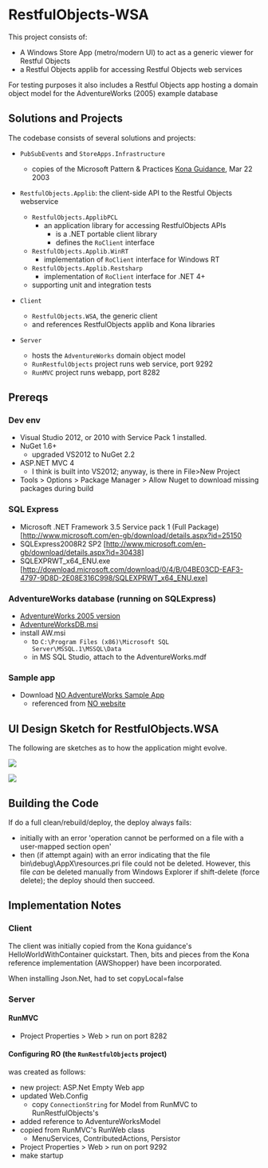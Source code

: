 RestfulObjects-WSA
==================

This project consists of:

* A Windows Store App (metro/modern UI) to act as a generic viewer for Restful Objects
* a Restful Objects applib for accessing Restful Objects web services

For testing purposes it also includes a Restful Objects app hosting a domain object model for the AdventureWorks (2005) example database


## Solutions and Projects

The codebase consists of several solutions and projects:

* `PubSubEvents` and `StoreApps.Infrastructure`
  - copies of the Microsoft Pattern & Practices [Kona Guidance](http://konaguidance.codeplex.com/releases/view/103876), Mar 22 2003
  
* `RestfulObjects.Applib`: the client-side API to the Restful Objects webservice
  - `RestfulObjects.ApplibPCL`
     - an application library for accessing RestfulObjects APIs
        - is a .NET portable client library
        - defines the `RoClient` interface
  - `RestfulObjects.Applib.WinRT`
     - implementation of `RoClient` interface for Windows RT
  - `RestfulObjects.Applib.Restsharp`
     - implementation of `RoClient` interface for .NET 4+
  - supporting unit and integration tests

* `Client`
  - `RestfulObjects.WSA`, the generic client
  - and references RestfulObjects applib and Kona libraries

* `Server`
  - hosts the `AdventureWorks` domain object model
  - `RunRestfulObjects` project runs web service, port 9292
  - `RunMVC` project runs webapp, port 8282


## Prereqs

### Dev env
- Visual Studio 2012, or 2010 with Service Pack 1 installed.
- NuGet 1.6+
  - upgraded VS2012 to NuGet 2.2
- ASP.NET MVC 4
  - I think is built into VS2012; anyway, is there in File>New Project
- Tools > Options > Package Manager > Allow Nuget to download missing packages during build


### SQL Express
- Microsoft .NET Framework 3.5 Service pack 1 (Full Package) [http://www.microsoft.com/en-gb/download/details.aspx?id=25150
- SQLExpress2008R2 SP2 [http://www.microsoft.com/en-gb/download/details.aspx?id=30438]
- SQLEXPRWT_x64_ENU.exe [http://download.microsoft.com/download/0/4/B/04BE03CD-EAF3-4797-9D8D-2E08E316C998/SQLEXPRWT_x64_ENU.exe]


### AdventureWorks database (running on SQLExpress)
- [AdventureWorks 2005 version](http://msftdbprodsamples.codeplex.com/releases/view/4004)
- [AdventureWorksDB.msi](http://msftdbprodsamples.codeplex.com/downloads/get/11753)
- install AW.msi
  - to `C:\Program Files (x86)\Microsoft SQL Server\MSSQL.1\MSSQL\Data`
  - in MS SQL Studio, attach to the AdventureWorks.mdf

### Sample app
- Download [NO AdventureWorks Sample App](http://nakedobjects.codeplex.com/downloads/get/609253)
  - referenced from [NO website](http://nakedobjects.codeplex.com/releases/view/100899)


## UI Design Sketch for RestfulObjects.WSA

The following are sketches as to how the application might evolve.

![](https://github.com/danhaywood/restfulobjects-wsa/blob/master/png/Slide1.PNG?raw=true)

![](https://github.com/danhaywood/restfulobjects-wsa/blob/master/png/Slide2.PNG?raw=true)



## Building the Code

If do a full clean/rebuild/deploy, the deploy always fails:

- initially with an error 'operation cannot be performed on a file with a user-mapped section open'
- then (if attempt again) with an error indicating that the file bin\debug\AppX\resources.pri file could not be deleted.
However, this file *can* be deleted manually from Windows Explorer if shift-delete (force delete); the deploy should then succeed.


## Implementation Notes

### Client

The client was initially copied from the Kona guidance's HelloWorldWithContainer quickstart.  Then, bits and pieces from the Kona reference implementation (AWShopper) have been incorporated.

When installing Json.Net, had to set copyLocal=false

### Server

#### RunMVC
- Project Properties > Web > run on port 8282

#### Configuring RO (the `RunRestfulObjects` project)

was created as follows:

- new project: ASP.Net Empty Web app
- updated Web.Config
  - copy `ConnectionString` for Model from RunMVC to RunRestfulObjects's
- added reference to AdventureWorksModel
- copied from RunMVC's RunWeb class
  - MenuServices, ContributedActions, Persistor
- Project Properties > Web > run on port 9292
- make startup


